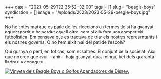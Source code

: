 +++
date = "2023-05-29T22:35:52+02:00"
tags = []
slug = "beagle-boys"
syndication = []
image = "/uploads/2023/2023-05-29-beagle-boys.jpg"
+++

No he entès mai que es parle de les eleccions en termes de si ha guanyat aquest partit o ha perdut aquell altre, com si allò fora una competició futbolística. Em pensava que es tractava de triar els nostres representants i els nostres governs. O no hem eixit mai del pati de l’escola?

Qui guanya o perd, en tot cas, som nosaltres. El conjunt de la societat. Així que no crec que avui —ahir— haja guanyat quasi ningú, tret dels quaranta lladres ja coneguts.

<a href="https://en.wikipedia.org/wiki/Beagle_Boys"><img src="/uploads/2023/2023-05-29-beagle-boys.jpg" alt="Vinyeta dels Beagle Boys o Golfos Apandadores de Disney."></a>